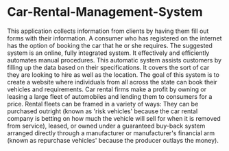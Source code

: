# Car-Rental-Management-System

This application collects information from clients by having them fill out forms with their 
information. A consumer who has registered on the internet has the option of booking the 
car that he or she requires. The suggested system is an online, fully integrated system. It 
effectively and efficiently automates manual procedures. This automatic system assists 
customers by filling up the data based on their specifications. It covers the sort of car they 
are looking to hire as well as the location. The goal of this system is to create a website 
where individuals from all across the state can book their vehicles and requirements. Car 
rental firms make a profit by owning or leasing a large fleet of automobiles and lending 
them to consumers for a price. Rental fleets can be framed in a variety of ways: They can 
be purchased outright (known as 'risk vehicles' because the car rental company is betting 
on how much the vehicle will sell for when it is removed from service), leased, or owned 
under a guaranteed buy-back system arranged directly through a manufacturer or 
manufacturer's financial arm (known as repurchase vehicles' because the producer 
outlays the money). 
